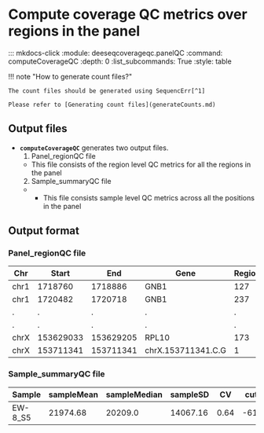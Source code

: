 # Compute coverage QC metrics over regions in the panel

::: mkdocs-click
    :module: deeseqcoverageqc.panelQC
    :command: computeCoverageQC
    :depth: 0
    :list_subcommands: True
    :style: table

!!! note "How to generate count files?"

    The count files should be generated using SequencErr[^1]

    Please refer to [Generating count files](generateCounts.md)

## Output files

- **`computeCoverageQC`** generates two output files. 
  1. Panel_regionQC file
    - This file consists of the region level QC metrics for all the regions in the panel
  2. Sample_summaryQC file
    - - This file consists sample level QC metrics across all the positions in the panel

## Output format

### Panel_regionQC file

| Chr | Start | End | Gene | RegionLength | paddedLength | Mean | SD | basecount_2SD | basecount_1.5SD | basecount_1SD |
| --- | --- | --- | --- | --- | --- | --- | --- | --- | --- | --- |
| chr1 | 1718760 | 1718886 | GNB1 | 127 | 127 | 32883.11 | 3783.5 | 127 | 127 | 127 |
| chr1 | 1720482 | 1720718 | GNB1 | 237 | 237 | 30500.3 | 4670.12 | 237 | 237 | 237 |
| . | . | . | . | . | . | . | . | . | . | . |
| . | . | . | . | . | . | . | . | . | . | . |
| chrX | 153629033 | 153629205 | RPL10 | 173 | 173 | 17666.45 | 2345.65 | 173 | 173 | 166 |
| chrX | 153711341 | 153711341 | chrX.153711341.C.G | 1 | 1 | 25764.0 |  | 1 | 1 | 1 |

### Sample_summaryQC file

| Sample | sampleMean | sampleMedian | sampleSD | CV | cut_2SD | cut_1pt5SD | cut_1SD | quantile_20 | fold_80 | uniformityOfCoverage | Pcntbase_2SDPcntbase_1.5SD | Pcntbase_1SD |
| --- | --- | --- | --- | --- | --- | --- | --- | --- | --- | --- | --- | --- |
| EW-8_S5 | 21974.68 | 20209.0 | 14067.16 | 0.64 | -6159.64 | 873.94 | 7907.52 | 12573.0 | 1.75 | 94.92 | 100.0 | 98.37 | 90.87 |


[^1]: Davis, E.M., Sun, Y., Liu, Y., Kolekar, P. et al. SequencErr: measuring and suppressing sequencer errors in next-generation sequencing data. Genome Biol 22, 37 (2021). [https://doi.org/10.1186/s13059-020-02254-2](https://doi.org/10.1186/s13059-020-02254-2)